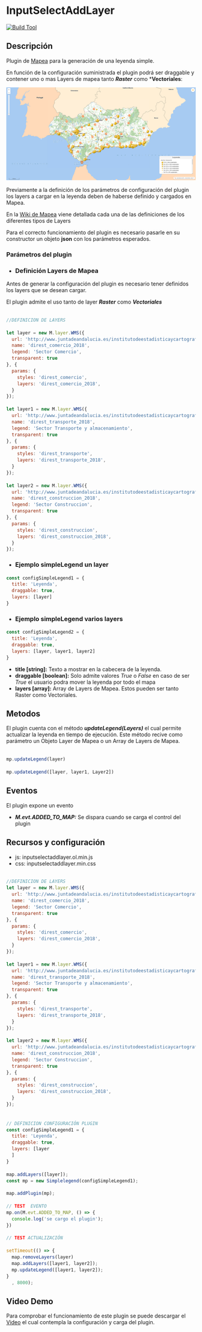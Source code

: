 # InputSelectAddLayer

[![Build Tool](https://img.shields.io/badge/build-Webpack-green.svg)](https://github.com/sigcorporativo-ja/Mapea4-dev-webpack)

## Descripción

 Plugin de [Mapea](https://github.com/sigcorporativo-ja/Mapea4) para la generación de una leyenda simple.

 En función de la configuración suministrada el plugin podrá ser draggable y contener uno o mas Layers de mapea tanto ***Raster*** como ***Vectoriales**:
 


![Imagen](./images/simpleLegendPlugin.png)

Previamente a la definición de los parámetros de configuración del plugin los layers a cargar en la leyenda deben de haberse definido y cargados en Mapea.

En la [Wiki de Mapea](https://github.com/sigcorporativo-ja/Mapea4/wiki/Capas) viene detallada cada una de las definiciones de los diferentes tipos de Layers

Para el correcto funcionamiento del plugin es necesario pasarle en su constructor un objeto **json** con los parámetros esperados.
### Parámetros del plugin



- ### Definición Layers de Mapea ###

Antes de generar la configuración del plugin es necesario tener definidos los layers que se desean cargar.

El plugin admite el uso tanto de layer ___Raster___ como ___Vectoriales___
```javascript

//DEFINICION DE LAYERS

let layer = new M.layer.WMS({
  url: 'http://www.juntadeandalucia.es/institutodeestadisticaycartografia/geoserver-ieca/direst/wms?',
  name: 'direst_comercio_2018',
  legend: 'Sector Comercio',
  transparent: true
}, {
  params: {
    styles: 'direst_comercio',
    layers: 'direst_comercio_2018',
  }
});

let layer1 = new M.layer.WMS({
  url: 'http://www.juntadeandalucia.es/institutodeestadisticaycartografia/geoserver-ieca/direst/wms?',
  name: 'direst_transporte_2018',
  legend: 'Sector Transporte y almacenamiento',
  transparent: true
}, {
  params: {
    styles: 'direst_transporte',
    layers: 'direst_transporte_2018',
  }
});

let layer2 = new M.layer.WMS({
  url: 'http://www.juntadeandalucia.es/institutodeestadisticaycartografia/geoserver-ieca/direst/wms?',
  name: 'direst_construccion_2018',
  legend: 'Sector Construccion',
  transparent: true
}, {
  params: {
    styles: 'direst_construccion',
    layers: 'direst_construccion_2018',
  }
});
```

- ### Ejemplo simpleLegend un layer ###

```javascript
const configSimpleLegend1 = {
  title: 'Leyenda',
  draggable: true,
  layers: [layer]
}
```

- ### Ejemplo simpleLegend varios layers ###
```javascript
const configSimpleLegend2 = {
  title: 'Leyenda',
  draggable: true,
  layers: [layer, layer1, layer2]
}
```


- **title [string]:**  Texto a mostrar en la cabecera de la leyenda.
- **draggable [boolean]:**  Solo admite valores _True_ o _False_ en caso de ser _True_  el usuario podra mover la leyenda por todo el mapa
- **layers [array]:** Array de Layers de Mapea. Estos pueden ser tanto Raster como Vectoriales.

      

## Metodos

El plugin cuenta con el método ***updateLegend(Layers)*** el cual permite actualizar la leyenda en tiempo de ejecución. Este método recive como parámetro un Objeto  Layer de Mapea o un Array de Layers de Mapea.

```javascript

mp.updateLegend(layer)

mp.updateLegend([layer, layer1, Layer2])
```

## Eventos 

El plugin expone un evento

- ***M.evt.ADDED_TO_MAP:*** Se dispara cuando se carga el control del plugin 


## Recursos y configuración

- js: inputselectaddlayer.ol.min.js
- css: inputselectaddlayer.min.css

```javascript

//DEFINICION DE LAYERS
let layer = new M.layer.WMS({
  url: 'http://www.juntadeandalucia.es/institutodeestadisticaycartografia/geoserver-ieca/direst/wms?',
  name: 'direst_comercio_2018',
  legend: 'Sector Comercio',
  transparent: true
}, {
  params: {
    styles: 'direst_comercio',
    layers: 'direst_comercio_2018',
  }
});

let layer1 = new M.layer.WMS({
  url: 'http://www.juntadeandalucia.es/institutodeestadisticaycartografia/geoserver-ieca/direst/wms?',
  name: 'direst_transporte_2018',
  legend: 'Sector Transporte y almacenamiento',
  transparent: true
}, {
  params: {
    styles: 'direst_transporte',
    layers: 'direst_transporte_2018',
  }
});

let layer2 = new M.layer.WMS({
  url: 'http://www.juntadeandalucia.es/institutodeestadisticaycartografia/geoserver-ieca/direst/wms?',
  name: 'direst_construccion_2018',
  legend: 'Sector Construccion',
  transparent: true
}, {
  params: {
    styles: 'direst_construccion',
    layers: 'direst_construccion_2018',
  }
});


// DEFINICION CONFIGURACIÓN PLUGIN
const configSimpleLegend1 = {
  title: 'Leyenda',
  draggable: true,
  layers: [layer
  ]
}

map.addLayers([layer]);
const mp = new Simplelegend(configSimpleLegend1);

map.addPlugin(mp);

// TEST  EVENTO
mp.on(M.evt.ADDED_TO_MAP, () => {
  console.log('se cargo el plugin');
})

// TEST ACTUALIZACIÓN 

setTimeout(() => {
  map.removeLayers(layer)
  map.addLayers([layer1, layer2]);
  mp.updateLegend([layer1, layer2]);
}
  , 8000);


```

## Video Demo

Para comprobar el funcionamiento de este plugin se puede descargar el [Video](https://github.com/emiliopardo/simplelegend/blob/master/docs/video/simpleLegend.webm?raw=true) el cual contempla la configuración y carga del plugin.
